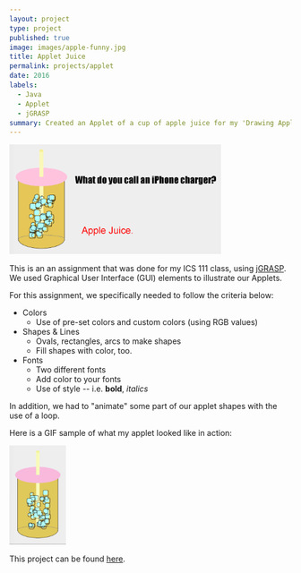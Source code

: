 ```yaml
---
layout: project
type: project
published: true
image: images/apple-funny.jpg
title: Applet Juice
permalink: projects/applet
date: 2016
labels:
  - Java
  - Applet
  - jGRASP
summary: Created an Applet of a cup of apple juice for my 'Drawing Applet' project. 
---
```


<img src="../images/applet-art.png" width="75%">

This is an an assignment that was done for my ICS 111 class, using [jGRASP](http://www.jgrasp.org/). We used Graphical User Interface (GUI) elements to illustrate our Applets.

For this assignment, we specifically needed to follow the criteria below:
  * Colors
    * Use of pre-set colors and custom colors (using RGB values)
  * Shapes & Lines
    * Ovals, rectangles, arcs to make shapes
    * Fill shapes with color, too.
  * Fonts
    * Two different fonts
    * Add color to your fonts
    * Use of style -- i.e. **bold**, *italics*

In addition, we had to "animate" some part of our applet shapes with the use of a loop. 

Here is a GIF sample of what my applet looked like in action: 

<img src = "../images/applejuice.gif" width="20%">

This project can be found [here](https://github.com/aprilbala/aprilbala.github.io/tree/master/projects/project-applet).



